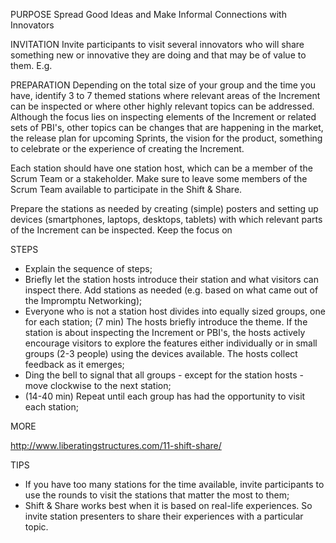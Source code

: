 PURPOSE
Spread Good Ideas and Make Informal Connections with Innovators

INVITATION
Invite participants to visit several innovators who will share something new or innovative they are doing and that may be of value to them. E.g.

PREPARATION
Depending on the total size of your group and the time you have, identify 3 to 7 themed stations where relevant areas of the Increment can be inspected or where other highly relevant topics can be addressed. Although the focus lies on inspecting elements of the Increment or related sets of PBI's, other topics can be changes that are happening in the market, the release plan for upcoming Sprints, the vision for the product, something to celebrate or the experience of creating the Increment.

Each station should have one station host, which can be a member of the Scrum Team or a stakeholder. Make sure to leave some members of the Scrum Team available to participate in the Shift & Share.

Prepare the stations as needed by creating (simple) posters and setting up devices (smartphones, laptops, desktops, tablets) with which relevant parts of the Increment can be inspected. Keep the focus on

STEPS
- Explain the sequence of steps;
- Briefly let the station hosts introduce their station and what visitors can inspect there. Add stations as needed (e.g. based on what came out of the Impromptu Networking);
- Everyone who is not a station host divides into equally sized groups, one for each station;
(7 min) The hosts briefly introduce the theme. If the station is about inspecting the Increment or PBI's, the hosts actively encourage visitors to explore the features either individually or in small groups (2-3 people) using the devices available. The hosts collect feedback as it emerges;
- Ding the bell to signal that all groups - except for the station hosts - move clockwise to the next station;
- (14-40 min) Repeat until each group has had the opportunity to visit each station;

MORE

http://www.liberatingstructures.com/11-shift-share/

TIPS
- If you have too many stations for the time available, invite participants to use the rounds to visit the stations that matter the most to them;
- Shift & Share works best when it is based on real-life experiences. So invite station presenters to share their experiences with a particular topic.